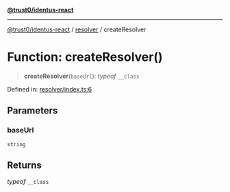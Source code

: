 [**@trust0/identus-react**](../../README.md)

***

[@trust0/identus-react](../../README.md) / [resolver](../README.md) / createResolver

# Function: createResolver()

> **createResolver**(`baseUrl`): *typeof* `__class`

Defined in: [resolver/index.ts:6](https://github.com/trust0-project/identus/blob/954e2761ec12ee676172e43e60153139e8242a10/packages/identus-react/src/resolver/index.ts#L6)

## Parameters

### baseUrl

`string`

## Returns

*typeof* `__class`
